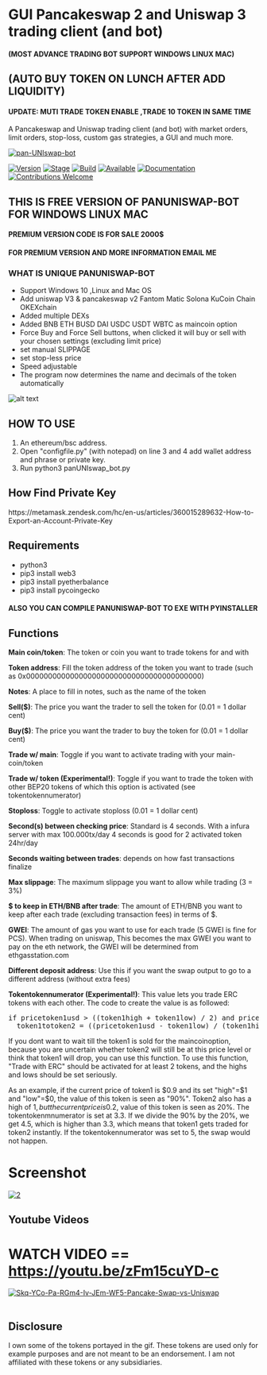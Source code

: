 # GUI Pancakeswap 2 and Uniswap 3 trading client (and bot)
<H4>(MOST ADVANCE TRADING BOT SUPPORT WINDOWS LINUX MAC)</H4> 

<H2>(AUTO BUY TOKEN ON LUNCH AFTER ADD LIQUIDITY)</H2>

<H4>UPDATE: MUTI TRADE TOKEN ENABLE ,TRADE 10 TOKEN IN SAME TIME </H4>
 
A Pancakeswap and Uniswap trading client (and bot) with market orders, limit orders, stop-loss, custom gas strategies, a GUI and much more.

<a href="https://ibb.co/6Hs7WPt"><img src="https://i.ibb.co/QPm3KNH/pan-UNIswap-bot.jpg" alt="pan-UNIswap-bot" border="0"></a>

[![Version](https://img.shields.io/badge/Codename-BlackHat-red.svg?maxAge=259200)]()
[![Stage](https://img.shields.io/badge/Release-Stable-brightgreen.svg)]()
[![Build](https://img.shields.io/badge/Supported_OS-WINDOWS-orange.svg)]()
[![Available](https://img.shields.io/badge/Available-LINUX-orange.svg?maxAge=259200)]()
[![Documentation](https://img.shields.io/badge/PANUNISWAP-BOT-red.svg?maxAge=259200)]()
[![Contributions Welcome](https://img.shields.io/badge/Type-FREE-blue.svg?style=flat)]()


<H2> THIS IS FREE VERSION OF PANUNISWAP-BOT FOR WINDOWS LINUX MAC</H2>
<H4> PREMIUM VERSION CODE IS FOR SALE 2000$ </H4>
<H4> FOR PREMIUM VERSION AND MORE INFORMATION EMAIL ME </H4>

 
<H3>WHAT IS UNIQUE PANUNISWAP-BOT</h3>

- Support Windows 10 ,Linux and Mac OS
- Add uniswap V3 & pancakeswap v2 Fantom Matic Solona KuCoin Chain OKEXchain 
- Added multiple DEXs
- Added BNB ETH BUSD DAI USDC USDT WBTC as maincoin option
- Force Buy and Force Sell buttons, when clicked it will buy or sell with your chosen settings (excluding limit price)
- set manual SLIPPAGE 
- set stop-less price
- Speed adjustable
- The program now determines the name and decimals of the token automatically


![alt text](https://github.com/persianhydra/panUNIswap-bot/blob/main/panUNIswap-bot.gif?raw=true "GIF application")


<H2>HOW TO USE</H2>

1. An ethereum/bsc address.
2. Open "configfile.py" (with notepad) on line 3 and 4 add wallet address and phrase or private key.
3. Run python3 panUNIswap_bot.py

<H2>How Find Private Key</H2>
https://metamask.zendesk.com/hc/en-us/articles/360015289632-How-to-Export-an-Account-Private-Key

<H2>Requirements</H2>

- python3
- pip3 install web3     
- pip3 install pyetherbalance 
- pip3 install pycoingecko   

<H4>ALSO YOU CAN COMPILE PANUNISWAP-BOT TO EXE WITH PYINSTALLER</H4>


<H2>Functions</H2>

<b>Main coin/token</b>: The token or coin you want to trade tokens for and with

<b>Token address</b>: Fill the token address of the token you want to trade (such as 0x0000000000000000000000000000000000000000)

<b>Notes</b>: A place to fill in notes, such as the name of the token

<b>Sell($)</b>: The price you want the trader to sell the token for (0.01 = 1 dollar cent)

<b>Buy($)</b>: The price you want the trader to buy the token for (0.01 = 1 dollar cent)

<b>Trade w/ main</b>: Toggle if you want to activate trading with your main-coin/token

<b>Trade w/ token (Experimental!)</b>: Toggle if you want to trade the token with other BEP20 tokens of which this option is activated (see tokentokennumerator)

<b>Stoploss</b>: Toggle to activate stoploss (0.01 = 1 dollar cent)

<b>Second(s) between checking price</b>: Standard is 4 seconds. With a infura server with max 100.000tx/day 4 seconds is good for 2 activated token 24hr/day

<b>Seconds waiting between trades</b>: depends on how fast transactions finalize

<b>Max slippage</b>: The maximum slippage you want to allow while trading (3 = 3%)
 
<b>$ to keep in ETH/BNB after trade</b>: The amount of ETH/BNB you want to keep after each trade (excluding transaction fees) in terms of $.

<b>GWEI</b>: The amount of gas you want to use for each trade (5 GWEI is fine for PCS). When trading on uniswap, This becomes the max GWEI you want to pay on the eth network, the GWEI will be determined from ethgasstation.com

<b>Different deposit address</b>: Use this if you want the swap output to go to a different address (without extra fees)

<b>Tokentokennumerator (Experimental!)</b>: This value lets you trade ERC tokens with each other. The code to create the value is as followed:
<pre>if pricetoken1usd > ((token1high + token1low) / 2) and pricetoken2usd < ((token2high + token2low) / 2):
  token1totoken2 = ((pricetoken1usd - token1low) / (token1high - token1low)) / ((pricetoken2usd - token2low) / (token2high - token2low))</pre>
  
If you dont want to wait till the token1 is sold for the maincoinoption, because you are uncertain whether token2 will still be at this price level or think that token1 will     drop, you can use this function. To use this function, "Trade with ERC" should be activated for at least 2 tokens, and the highs and lows should be set seriously.
    
  As an example, if the current price of token1 is $0.9 and its set "high"=$1 and "low"=$0, the value of this token is seen as "90%". Token2 also has a high of $1, but the         current price is 0.2$, value of this token is seen as 20%. The tokentokenmnumerator is set at 3.3. If we divide the 90% by the 20%, we get 4.5, which is higher than 3.3, which   means that token1 gets traded for token2 instantly. If the tokentokennumerator was set to 5, the swap would not happen.
  



# Screenshot

<a href="https://ibb.co/CJmgG9M"><img src="https://i.ibb.co/8zNqZxd/2.png" alt="2" border="0"></a>



 
## Youtube Videos 

# WATCH VIDEO == https://youtu.be/zFm15cuYD-c

 
<a href="https://ibb.co/rZ5jwTz"><img src="https://i.ibb.co/BgTpCdQ/Skq-YCo-Pa-RGm4-Iv-JEm-WF5-Pancake-Swap-vs-Uniswap.png" alt="Skq-YCo-Pa-RGm4-Iv-JEm-WF5-Pancake-Swap-vs-Uniswap" border="0"></a><br /><a target='_blank' href='https://nl.imgbb.com/'></a><br />


<H2>Disclosure</H2>
I own some of the tokens portayed in the gif. These tokens are used only for example purposes and are not meant to be an endorsement. I am not affiliated with these tokens or any subsidiaries.

  

